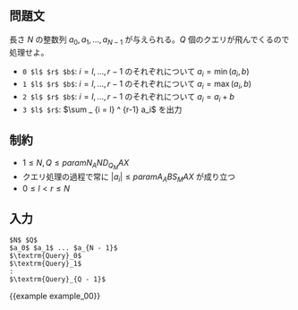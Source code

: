 問題文
---------

長さ $N$ の整数列 $a_0, a_1, \dots, a _ {N - 1}$ が与えられる。$Q$ 個のクエリが飛んでくるので処理せよ。

- `0 $l$ $r$ $b$`: $i = l, \dots, {r-1}$ のそれぞれについて $a_i = \min(a_i, b)$
- `1 $l$ $r$ $b$`: $i = l, \dots, {r-1}$ のそれぞれについて $a_i = \max(a_i, b)$
- `2 $l$ $r$ $b$`: $i = l, \dots, {r-1}$ のそれぞれについて $a_i = a_i + b$
- `3 $l$ $r$`: $\sum _ {i = l} ^ {r-1} a_i$ を出力

制約
---------

- $1 \leq N, Q \leq {{param N_AND_Q_MAX}}$
- クエリ処理の過程で常に $\vert a_i \vert \leq {{param A_ABS_MAX}}$ が成り立つ
- $0 \leq l < r \leq N$

入力
---------

~~~
$N$ $Q$
$a_0$ $a_1$ ... $a_{N - 1}$
$\textrm{Query}_0$
$\textrm{Query}_1$
:
$\textrm{Query}_{Q - 1}$
~~~

{{example example_00}}

